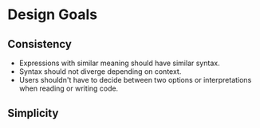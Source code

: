 # Design Goals

## Consistency

- Expressions with similar meaning should have similar syntax.
- Syntax should not diverge depending on context.
- Users shouldn't have to decide between two options or interpretations when reading or writing code.

## Simplicity

